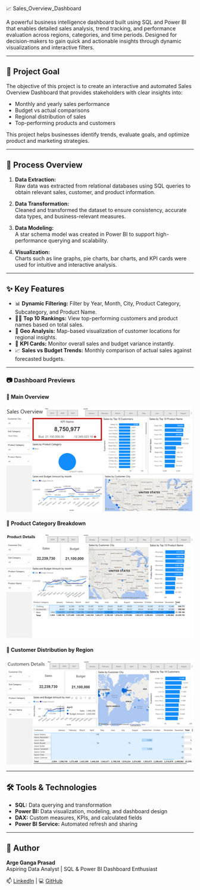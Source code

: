 📈 Sales_Overview_Dashboard

A powerful business intelligence dashboard built using SQL and Power BI that enables detailed sales analysis, trend tracking, and performance evaluation across regions, categories, and time periods. Designed for decision-makers to gain quick and actionable insights through dynamic visualizations and interactive filters.

---

## 🎯 Project Goal

The objective of this project is to create an interactive and automated Sales Overview Dashboard that provides stakeholders with clear insights into:

- Monthly and yearly sales performance
- Budget vs actual comparisons
- Regional distribution of sales
- Top-performing products and customers

This project helps businesses identify trends, evaluate goals, and optimize product and marketing strategies.

---

## 🔧 Process Overview

1. **Data Extraction:**  
   Raw data was extracted from relational databases using SQL queries to obtain relevant sales, customer, and product information.

2. **Data Transformation:**  
   Cleaned and transformed the dataset to ensure consistency, accurate data types, and business-relevant measures.

3. **Data Modeling:**  
   A star schema model was created in Power BI to support high-performance querying and scalability.

4. **Visualization:**  
   Charts such as line graphs, pie charts, bar charts, and KPI cards were used for intuitive and interactive analysis.


---

## ✨ Key Features

- 📊 **Dynamic Filtering:** Filter by Year, Month, City, Product Category, Subcategory, and Product Name.
- 🧑‍💼 **Top 10 Rankings:** View top-performing customers and product names based on total sales.
- 📍 **Geo Analysis:** Map-based visualization of customer locations for regional insights.
- 🧮 **KPI Cards:** Monitor overall sales and budget variance instantly.
- 📈 **Sales vs Budget Trends:** Monthly comparison of actual sales against forecasted budgets.

---

### 📷 Dashboard Previews

#### 🔹 Main Overview
![Main Dashboard](sales-overview-dashboard.png)

#### 🔹 Product Category Breakdown
![Product Category](product-category-chart.png)

#### 🔹 Customer Distribution by Region
![Customer Region](customer-region-map.png)


---

## 🛠 Tools & Technologies

- **SQL:** Data querying and transformation  
- **Power BI:** Data visualization, modeling, and dashboard design  
- **DAX:** Custom measures, KPIs, and calculated fields  
- **Power BI Service:** Automated refresh and sharing

---

## 👤 Author

**Arge Ganga Prasad**  
Aspiring Data Analyst | SQL & Power BI Dashboard Enthusiast  

📫 [LinkedIn](https://www.linkedin.com/in/arge-gangaprasad/)  | 💻 [GitHub](https://github.com/gangaprasadarge)

